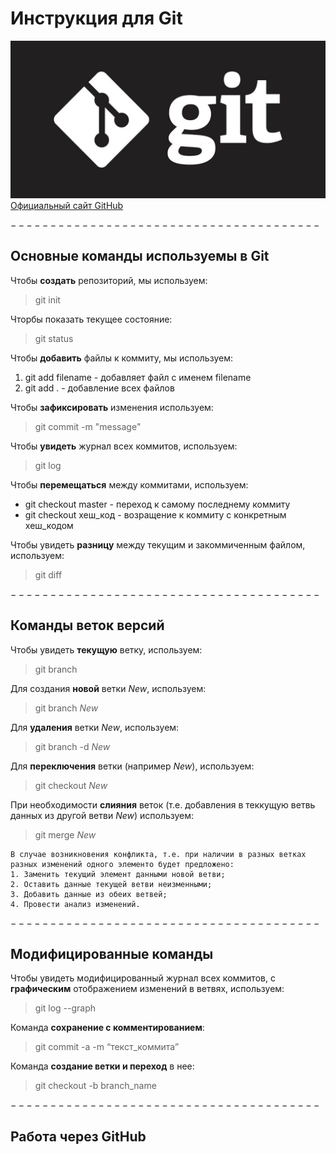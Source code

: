 # Инструкция для Git #
![git](git.jpeg)
[Официальный сайт GitHub](https://github.com/git-guides)  

 $---------------------------------------$
  
## Основные команды используемы в Git ##
Чтобы **создать** репозиторий, мы используем:  
>git init

Чторбы показать текущее состояние:  
>git status  

Чтобы **добавить** файлы к коммиту, мы используем:  
1.  git add filename - добавляет файл с именем filename 
2.  git add . - добавление всех файлов

Чтобы **зафиксировать** изменения используем:  
>git commit -m "message"

Чтобы **увидеть** журнал всех коммитов,
используем:  
> git log

Чтобы **перемещаться** между коммитами,
используем:
*  git checkout master - переход к самому последнему коммиту
*  git checkout хеш_код - возращение к коммиту с конкретным хеш_кодом

Чтобы увидеть **разницу** между текущим и
закоммиченным файлом, используем:
> git diff  

 $---------------------------------------$
## Команды веток версий ##

Чтобы увидеть **текущую** ветку,
используем:  
> git branch  

Для создания **новой** ветки *New*,
используем:  
> git branch *New*  

Для **удаления** ветки *New*,
используем:  
> git branch -d *New* 

Для **переключения** ветки (например *New*),
используем:  
> git checkout *New*  

При необходимости **слияния** веток (т.е. добавления в теккущую ветвь данных из другой ветви *New*) используем:  
> git merge *New*  

    В случае возникновения конфликта, т.е. при наличии в разных ветках разных изменений одного элементо будет предложено:  
    1. Заменить текущий элемент данными новой ветви;
    2. Оставить данные текущей ветви неизменными;
    3. Добавить данные из обеих ветвей;
    4. Провести анализ изменений.  

 $---------------------------------------$

 ## Модифицированные команды ##

Чтобы увидеть модифицированный журнал всех коммитов, с **графическим** отображением изменений в ветвях, используем:  
> git log --graph

Команда **сохранение с комментированием**:
> git commit -a -m “текст_коммита”

Команда **создание ветки и переход** в нее:
> git checkout -b branch_name

 $---------------------------------------$

 ## Работа через GitHub ##
 